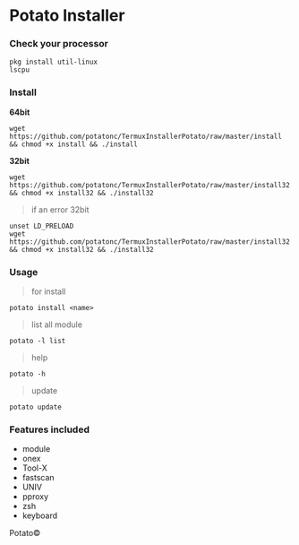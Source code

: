 # Potato Installer

### Check your processor
```
pkg install util-linux
lscpu
```

### Install
**64bit**
```
wget https://github.com/potatonc/TermuxInstallerPotato/raw/master/install && chmod +x install && ./install
```
**32bit**
```
wget https://github.com/potatonc/TermuxInstallerPotato/raw/master/install32 && chmod +x install32 && ./install32
```
> if an error 32bit
```
unset LD_PRELOAD
wget https://github.com/potatonc/TermuxInstallerPotato/raw/master/install32 && chmod +x install32 && ./install32
```

### Usage
> for install
```
potato install <name>
```
> list all module
```
potato -l list
```
> help
```
potato -h
```
> update
```
potato update
```

### Features included
* module
* onex
* Tool-X
* fastscan
* UNIV
* pproxy
* zsh
* keyboard

Potato©
